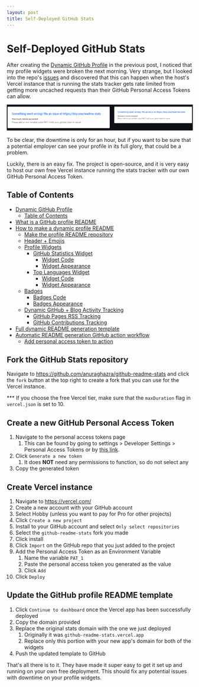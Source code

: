 ```yaml
---
layout: post
title: Self-Deployed GitHub Stats
---
```


# Self-Deployed GitHub Stats

After creating the [Dynamic GitHub Profile](2023-04-30-dynamic-github-profile.md) in the previous post, I noticed
that my profile widgets were broken the next morning. Very strange, but I looked into the repo's
[issues](https://github.com/anuraghazra/github-readme-stats/issues/1471) and discovered that this can happen when
the host's Vercel instance that is running the stats tracker gets rate limited from getting more uncached requests
than their GitHub Personal Access Tokens can allow.

![Broken Stats](/assets/self-deployed-github-stats/broken-stats.png)

To be clear, the downtime is only for an hour, but if you want to be sure that a potential employer can see your
profile in its full glory, that could be a problem.

Luckily, there is an easy fix. The project is open-source, and it is very easy to host our own free Vercel instance
running the stats tracker with our own GitHub Personal Access Token.

## Table of Contents
- [Dynamic GitHub Profile](#dynamic-github-profile)
  - [Table of Contents](#table-of-contents)
- [What is a GitHub profile README](#what-is-a-github-profile-readme)
- [How to make a dynamic profile README](#how-to-make-a-dynamic-profile-readme)
  - [Make the profile README repository](#make-the-profile-readme-repository)
  - [Header + Emojis](#header--emojis)
  - [Profile Widgets](#profile-widgets)
    - [GitHub Statistics Widget](#github-statistics-widget)
      - [Widget Code](#widget-code)
      - [Widget Appearance](#widget-appearance)
    - [Top Languages Widget](#top-languages-widget)
      - [Widget Code](#widget-code-1)
      - [Widget Appearance](#widget-appearance-1)
  - [Badges](#badges)
    - [Badges Code](#badges-code)
    - [Badges Appearance](#badges-appearance)
  - [Dynamic GitHub + Blog Activity Tracking](#dynamic-github--blog-activity-tracking)
    - [GitHub Pages RSS Tracking](#github-pages-rss-tracking)
    - [GitHub Contributions Tracking](#github-contributions-tracking)
- [Full dynamic README generation template](#full-dynamic-readme-generation-template)
- [Automatic README generation GitHub action workflow](#automatic-readme-generation-github-action-workflow)
  - [Add personal access token to action](#add-personal-access-token-to-action)


## Fork the GitHub Stats repository

Navigate to https://github.com/anuraghazra/github-readme-stats and click the `fork` button at the top right to create
a fork that you can use for the Vercel instance.

*** If you choose the free Vercel tier, make sure that the `maxDuration`
flag in `vercel.json` is set to 10.


## Create a new GitHub Personal Access Token

1. Navigate to the personal access tokens page
   1. This can be found by going to settings > Developer Settings > Personal Access Tokens or by
[this link](https://github.com/settings/tokens).
2. Click `Generate a new token`
   1. It does **NOT** need any permissions to function, so do not select any
3. Copy the generated token


## Create Vercel instance

1. Navigate to https://vercel.com/
2. Create a new account with your GitHub account
3. Select Hobby (unless you want to pay for Pro for other projects)
4. Click `Create a new project`
5. Install to your GitHub account and select `Only select repositories`
6. Select the `github-readme-stats` fork you made
7. Click install
8. Click `Import` on the GitHub repo that you just added to the project
9. Add the Personal Access Token as an Environment Variable
   1. Name the variable `PAT_1`
   2. Paste the personal access token you generated as the value
   3. Click `Add`
10. Click `Deploy`


## Update the GitHub profile README template

1. Click `Continue to dashboard` once the Vercel app has been successfully
deployed
2. Copy the domain provided
3. Replace the original stats domain with the one we just deployed
   1. Originally it was `github-readme-stats.vercel.app`
   2. Replace only this portion with your new app's domain for both of
the widgets
4. Push the updated template to GitHub


That's all there is to it. They have made it super easy to get it set up and
running on your own free deployment. This should fix any potential issues
with downtime on your profile widgets.
